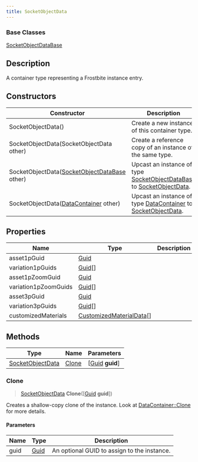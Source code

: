 ```yaml
---
title: SocketObjectData
---
```

### Base Classes

[SocketObjectDataBase](SocketObjectDataBase)

## Description

A container type representing a Frostbite instance entry.

## Constructors

| Constructor                                                                 | Description                                                                                                             |
| --------------------------------------------------------------------------- | ----------------------------------------------------------------------------------------------------------------------- |
| SocketObjectData()                                                          | Create a new instance of this container type.                                                                           |
| SocketObjectData(SocketObjectData other)                                    | Create a reference copy of an instance of the same type.                                                                |
| SocketObjectData([SocketObjectDataBase](SocketObjectDataBase) other)        | Upcast an instance of type [SocketObjectDataBase](SocketObjectDataBase) to [SocketObjectData](SocketObjectData).        |
| SocketObjectData([DataContainer](/vext/ref/shared/class/datacontainer) other) | Upcast an instance of type [DataContainer](/vext/ref/shared/class/datacontainer) to [SocketObjectData](SocketObjectData). |

## Properties

| Name                 | Type                                                 | Description |
| -------------------- | ---------------------------------------------------- | ----------- |
| asset1pGuid          | [Guid](/vext/ref/shared/class/guid)                    |             |
| variation1pGuids     | [Guid](/vext/ref/shared/class/guid)\[\]                |             |
| asset1pZoomGuid      | [Guid](/vext/ref/shared/class/guid)                    |             |
| variation1pZoomGuids | [Guid](/vext/ref/shared/class/guid)\[\]                |             |
| asset3pGuid          | [Guid](/vext/ref/shared/class/guid)                    |             |
| variation3pGuids     | [Guid](/vext/ref/shared/class/guid)\[\]                |             |
| customizedMaterials  | [CustomizedMaterialData](CustomizedMaterialData)\[\] |             |

## Methods

| Type                                 | Name            | Parameters                                     |
| ------------------------------------ | --------------- | ---------------------------------------------- |
| [SocketObjectData](SocketObjectData) | [Clone](#clone) | \[[Guid](/vext/ref/shared/class/guid) **guid**\] |

### Clone

> [SocketObjectData](SocketObjectData) **Clone**(\[[Guid](/vext/ref/shared/class/guid) **guid**\])

Creates a shallow-copy clone of the instance. Look at [DataContainer::Clone](/vext/ref/shared/class/datacontainer#clone) for more details.

#### Parameters

| Name | Type         | Description                                 |
| ---- | ------------ | ------------------------------------------- |
| guid | [Guid](Guid) | An optional GUID to assign to the instance. |
